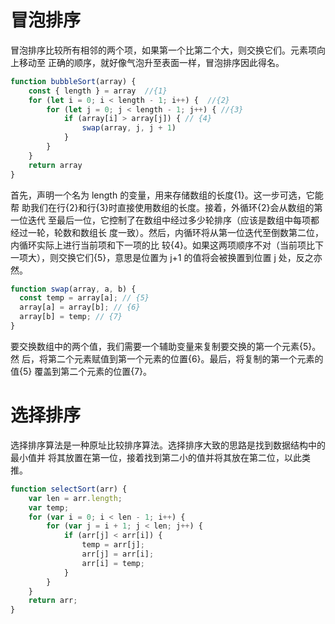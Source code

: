 # 冒泡排序
冒泡排序比较所有相邻的两个项，如果第一个比第二个大，则交换它们。元素项向上移动至 正确的顺序，就好像气泡升至表面一样，冒泡排序因此得名。
```javascript
function bubbleSort(array) {
    const { length } = array  //{1}
    for (let i = 0; i < length - 1; i++) {  //{2}
        for (let j = 0; j < length - 1; j++) { //{3}
            if (array[i] > array[j]) { // {4}
                swap(array, j, j + 1) 
            }
        }
    }
    return array
}
```
首先，声明一个名为 length 的变量，用来存储数组的长度{1}。这一步可选，它能帮 助我们在行{2}和行{3}时直接使用数组的长度。接着，外循环{2}会从数组的第一位迭代 至最后一位，它控制了在数组中经过多少轮排序（应该是数组中每项都经过一轮，轮数和数组长 度一致）。然后，内循环将从第一位迭代至倒数第二位，内循环实际上进行当前项和下一项的比 较{4}。如果这两项顺序不对（当前项比下一项大），则交换它们{5}，意思是位置为 j+1 的值将会被换置到位置 j 处，反之亦然。

```javascript
function swap(array, a, b) {
  const temp = array[a]; // {5}
  array[a] = array[b]; // {6} 
  array[b] = temp; // {7} 
}
```
要交换数组中的两个值，我们需要一个辅助变量来复制要交换的第一个元素{5}。然 
后，将第二个元素赋值到第一个元素的位置{6}。最后，将复制的第一个元素的值{5} 
覆盖到第二个元素的位置{7}。

# 选择排序
选择排序算法是一种原址比较排序算法。选择排序大致的思路是找到数据结构中的最小值并 将其放置在第一位，接着找到第二小的值并将其放在第二位，以此类推。
```javascript
function selectSort(arr) {
    var len = arr.length;
    var temp;
    for (var i = 0; i < len - 1; i++) {
        for (var j = i + 1; j < len; j++) {
            if (arr[j] < arr[i]) {
                temp = arr[j];
                arr[j] = arr[i];
                arr[i] = temp;
            }
        }
    }
    return arr;
}
```